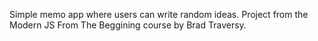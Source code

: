 Simple memo app where users can write random ideas.
Project from the Modern JS From The Beggining course by Brad Traversy.
